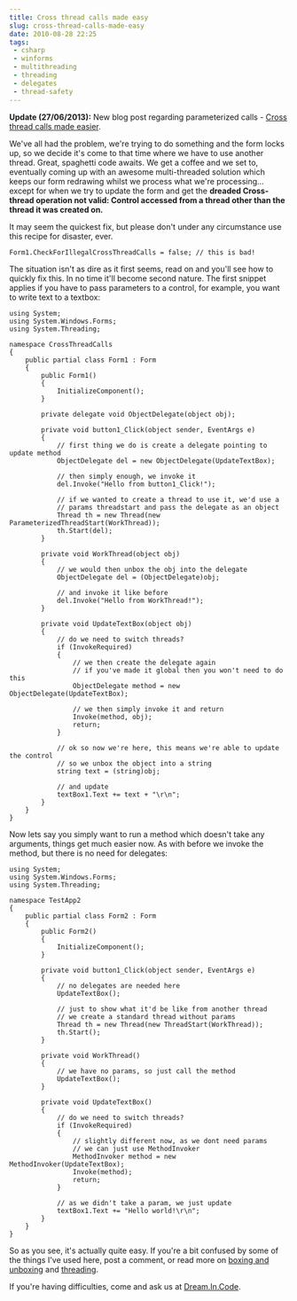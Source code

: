 ---title: Cross thread calls made easyslug: cross-thread-calls-made-easydate: 2010-08-28 22:25tags: - csharp - winforms - multithreading - threading - delegates - thread-safety---**Update (27/06/2013):** New blog post regarding parameterized calls - [Cross thread calls made easier](http://www.adamkdean.co.uk/blog/read/69/cross-thread-calls-made-easier).

We've all had the problem, we're trying to do something and the form locks up, so we decide it's come to that time where we have to use another thread. Great, spaghetti code awaits. We get a coffee and we set to, eventually coming up with an awesome multi-threaded solution which keeps our form redrawing whilst we process what we're processing... except for when we try to update the form and get the **dreaded Cross-thread operation not valid: Control accessed from a thread other than the thread it was created on.**

It may seem the quickest fix, but please don't under any circumstance use this recipe for disaster, ever.

    Form1.CheckForIllegalCrossThreadCalls = false; // this is bad!

The situation isn't as dire as it first seems, read on and you'll see how to quickly fix this. In no time it'll become second nature. The first snippet applies if you have to pass parameters to a control, for example, you want to write text to a textbox:

    using System;
    using System.Windows.Forms;
    using System.Threading;

    namespace CrossThreadCalls
    {
        public partial class Form1 : Form
        {
            public Form1()
            {
                InitializeComponent();
            }

            private delegate void ObjectDelegate(object obj);

            private void button1_Click(object sender, EventArgs e)
            {
                // first thing we do is create a delegate pointing to update method
                ObjectDelegate del = new ObjectDelegate(UpdateTextBox);

                // then simply enough, we invoke it
                del.Invoke("Hello from button1_Click!");

                // if we wanted to create a thread to use it, we'd use a
                // params threadstart and pass the delegate as an object
                Thread th = new Thread(new ParameterizedThreadStart(WorkThread));
                th.Start(del);
            }

            private void WorkThread(object obj)
            {
                // we would then unbox the obj into the delegate
                ObjectDelegate del = (ObjectDelegate)obj;

                // and invoke it like before
                del.Invoke("Hello from WorkThread!");
            }

            private void UpdateTextBox(object obj)
            {
                // do we need to switch threads?
                if (InvokeRequired)
                {
                    // we then create the delegate again
                    // if you've made it global then you won't need to do this
                    ObjectDelegate method = new ObjectDelegate(UpdateTextBox);

                    // we then simply invoke it and return
                    Invoke(method, obj);
                    return;
                }

                // ok so now we're here, this means we're able to update the control
                // so we unbox the object into a string
                string text = (string)obj;

                // and update
                textBox1.Text += text + "\r\n";
            }
        }
    }

Now lets say you simply want to run a method which doesn't take any arguments, things get much easier now. As with before we invoke the method, but there is no need for delegates:

    using System;
    using System.Windows.Forms;
    using System.Threading;

    namespace TestApp2
    {
        public partial class Form2 : Form
        {
            public Form2()
            {
                InitializeComponent();
            }  

            private void button1_Click(object sender, EventArgs e)
            {
                // no delegates are needed here
                UpdateTextBox();

                // just to show what it'd be like from another thread
                // we create a standard thread without params
                Thread th = new Thread(new ThreadStart(WorkThread));
                th.Start();
            }

            private void WorkThread()
            {
                // we have no params, so just call the method
                UpdateTextBox();
            }

            private void UpdateTextBox()
            {
                // do we need to switch threads?
                if (InvokeRequired)
                {
                    // slightly different now, as we dont need params
                    // we can just use MethodInvoker
                    MethodInvoker method = new MethodInvoker(UpdateTextBox);
                    Invoke(method);
                    return;
                }

                // as we didn't take a param, we just update
                textBox1.Text += "Hello world!\r\n";
            }
        }
    }

So as you see, it's actually quite easy. If you're a bit confused by some of the things I've used here, post a comment, or read more on [boxing and unboxing](http://www.google.co.uk/#hl=en&q=csharp+boxing+unboxing) and [threading](http://www.google.co.uk/#hl=en&q=csharp+threading).

If you're having difficulties, come and ask us at [Dream.In.Code](http://www.dreamincode.net/forums/forum/84-c%23/).
